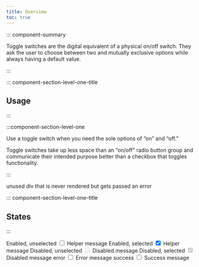 ```yaml
---
title: Overview
toc: true
---
```


::: component-summary

Toggle switches are the digital equivalent of a physical on/off switch. They ask the user to choose between two and mutually exclusive options while always having a default value.

:::

::: component-section-level-one-title

## Usage

:::

:::component-section-level-one

Use a toggle switch when you need the sole options of “on” and “off.”

Toggle switches take up less space than an “on/off” radio button group and communicate their intended purpose better than a checkbox that toggles functionality.

:::
<doc-pinbox-vs>

  <div>unused div that is never rendered but gets passed an error</div>
  <template #left>
  <cds-toggle>
      <label>Airplane mode</label>
      <input type="checkbox" checked />
  </cds-toggle>

Use a toggle for On or Off choices.

  </template>
  <template #right>
    <cds-checkbox>
    <label>Remember me</label>
    <input type="checkbox" checked />
    </cds-checkbox>

Use a <a href="../checkbox">checkbox</a> for Yes or No choices.

  </template>
</doc-pinbox-vs>

::: component-section-level-one-title

## States

:::

<DocIndent>
<div cds-layout="vertical gap:lg">
    <cds-toggle>
        <label>Enabled, unselected</label>
        <input type="checkbox" />
        <cds-control-message>Helper message</cds-control-message>
    </cds-toggle>
    <cds-toggle>
        <label>Enabled, selected</label>
        <input type="checkbox" checked />
        <cds-control-message>Helper message</cds-control-message>
    </cds-toggle>
    <cds-toggle>
        <label>Disabled, unselected</label>
        <input type="checkbox" disabled />
        <cds-control-message>Disabled message</cds-control-message>
    </cds-toggle>
          <cds-toggle>
        <label>Disabled, selected</label>
        <input type="checkbox" disabled checked />
        <cds-control-message>Disabled message</cds-control-message>
    </cds-toggle>
    <cds-toggle status="error">
        <label>error</label>
        <input type="checkbox" />
        <cds-control-message status="error">Error message</cds-control-message>
    </cds-toggle>
    <cds-toggle status="success">
        <label>success</label>
        <input type="checkbox" />
        <cds-control-message status="success">Success message</cds-control-message>
    </cds-toggle>
</div>
</DocIndent>
